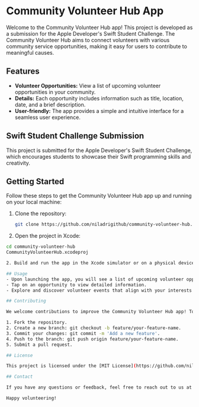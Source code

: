 # Community Volunteer Hub App

Welcome to the Community Volunteer Hub app! This project is developed as a submission for the Apple Developer's Swift Student Challenge. The Community Volunteer Hub aims to connect volunteers with various community service opportunities, making it easy for users to contribute to meaningful causes.

## Features

- **Volunteer Opportunities:** View a list of upcoming volunteer opportunities in your community.
- **Details:** Each opportunity includes information such as title, location, date, and a brief description.
- **User-friendly:** The app provides a simple and intuitive interface for a seamless user experience.

## Swift Student Challenge Submission

This project is submitted for the Apple Developer's Swift Student Challenge, which encourages students to showcase their Swift programming skills and creativity.

## Getting Started

Follow these steps to get the Community Volunteer Hub app up and running on your local machine:

1. Clone the repository:

   ```bash
   git clone https://github.com/niladrigithub/community-volunteer-hub.git

1. Open the project in Xcode:

```bash
cd community-volunteer-hub
CommunityVolunteerHub.xcodeproj

2. Build and run the app in the Xcode simulator or on a physical device.

## Usage
- Upon launching the app, you will see a list of upcoming volunteer opportunities.
- Tap on an opportunity to view detailed information.
- Explore and discover volunteer events that align with your interests and availability.

## Contributing

We welcome contributions to improve the Community Volunteer Hub app! To contribute:

1. Fork the repository.
2. Create a new branch: git checkout -b feature/your-feature-name.
3. Commit your changes: git commit -m 'Add a new feature'.
4. Push to the branch: git push origin feature/your-feature-name.
5. Submit a pull request.

## License

This project is licensed under the [MIT License](https://github.com/niladrigithub/VolunteerHubSwift/blob/main/LICENSE).

## Contact

If you have any questions or feedback, feel free to reach out to us at [ndas1262000@gmail.com](mailto:ndas1262000@gmail.com).

Happy volunteering!
